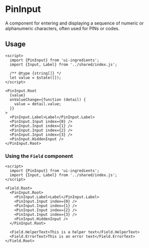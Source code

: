 # PinInput

A component for entering and displaying a sequence of numeric or alphanumeric characters, often used for PINs or codes.

## Usage

```svelte
<script>
  import {PinInput} from 'ui-ingredients';
  import {Input, Label} from '../shared/index.js';

  /** @type {string[]} */
  let value = $state([]);
</script>

<PinInput.Root
  {value}
  onValueChange={function (detail) {
    value = detail.value;
  }}
>
  <PinInput.Label>Label</PinInput.Label>
  <PinInput.Input index={0} />
  <PinInput.Input index={1} />
  <PinInput.Input index={2} />
  <PinInput.Input index={3} />
  <PinInput.HiddenInput />
</PinInput.Root>
```

### Using the `Field` component

```svelte
<script>
  import {PinInput} from 'ui-ingredients';
  import {Input, Label} from '../shared/index.js';
</script>

<Field.Root>
  <PinInput.Root>
    <PinInput.Label>Label</PinInput.Label>
    <PinInput.Input index={0} />
    <PinInput.Input index={1} />
    <PinInput.Input index={2} />
    <PinInput.Input index={3} />
    <PinInput.HiddenInput />
  </PinInput.Root>

  <Field.HelperText>This is a helper text</Field.HelperText>
  <Field.ErrorText>This is an error text</Field.ErrorText>
</Field.Root>
```
